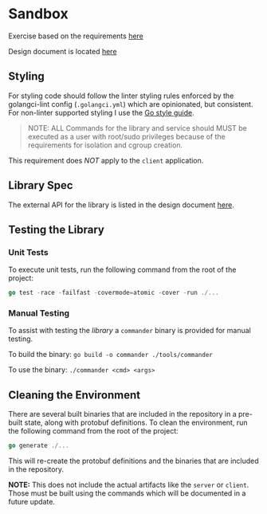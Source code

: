# Sandbox

Exercise based on the requirements [here](https://github.com/gravitational/careers/blob/main/challenges/systems/challenge.md)

Design document is located [here](docs/design.md)

## Styling

For styling code should follow the linter styling rules enforced by the
golangci-lint config (`.golangci.yml`) which are opinionated, but consistent.
For non-linter supported styling I use the [Go style
guide](https://github.com/golang/go/wiki/CodeReviewComments).

> NOTE: ALL Commands for the library and service should MUST be executed as a
> user with root/sudo privileges because of the requirements for isolation and
> cgroup creation.

This requirement does *NOT* apply to the `client` application.

## Library Spec

The external API for the library is listed in the design document [here](docs/design.md#exported-api).

## Testing the Library

### Unit Tests

To execute unit tests, run the following command from the root of the project:

```go
go test -race -failfast -covermode=atomic -cover -run ./...
```

### Manual Testing

To assist with testing the *library* a `commander` binary is provided for manual
testing.

To build the binary: `go build -o commander ./tools/commander`

To use the binary: `./commander <cmd> <args>`

## Cleaning the Environment

There are several built binaries that are included in the repository in a
pre-built state, along with protobuf definitions. To clean the environment, run
the following command from the root of the project:

```go
go generate ./...
```

This will re-create the protobuf definitions and the binaries that are included
in the repository.

**NOTE:** This does not include the actual artifacts like the `server` or
`client`. Those must be built using the commands which will be documented in
a future update.
